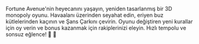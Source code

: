 Fortune Avenue'nin heyecanını yaşayın, yeniden tasarlanmış bir 3D monopoly oyunu. Havaalanı üzerinden seyahat edin, eriyen buz kütlelerinden kaçının ve Şans Çarkını çevirin. Oyunu değiştiren yeni kurallar için oy verin ve bonus kazanmak için rakiplerinizi eleyin. Hızlı tempolu ve sonsuz eğlence! 🎲 🏨